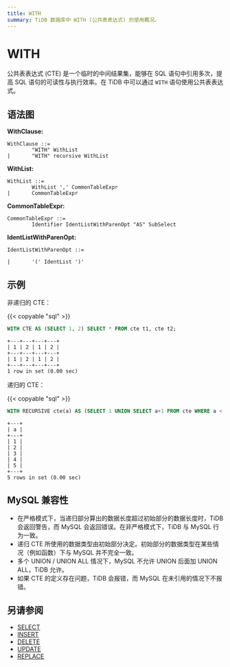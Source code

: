 ```yaml
---
title: WITH
summary: TiDB 数据库中 WITH (公共表表达式) 的使用概况。
---
```


# WITH

公共表表达式 (CTE) 是一个临时的中间结果集，能够在 SQL 语句中引用多次，提高 SQL 语句的可读性与执行效率。在 TiDB 中可以通过 `WITH` 语句使用公共表表达式。

## 语法图

**WithClause:**

```ebnf+diagram
WithClause ::=
        "WITH" WithList
|       "WITH" recursive WithList
```

**WithList:**

```ebnf+diagram
WithList ::=
        WithList ',' CommonTableExpr
|       CommonTableExpr
```

**CommonTableExpr:**

```ebnf+diagram
CommonTableExpr ::=
        Identifier IdentListWithParenOpt "AS" SubSelect
```

**IdentListWithParenOpt:**

```ebnf+diagram
IdentListWithParenOpt ::=

|       '(' IdentList ')'
```

## 示例

非递归的 CTE：

{{< copyable "sql" >}}

```sql
WITH CTE AS (SELECT 1, 2) SELECT * FROM cte t1, cte t2;
```

```
+---+---+---+---+
| 1 | 2 | 1 | 2 |
+---+---+---+---+
| 1 | 2 | 1 | 2 |
+---+---+---+---+
1 row in set (0.00 sec)
```

递归的 CTE：

{{< copyable "sql" >}}

```sql
WITH RECURSIVE cte(a) AS (SELECT 1 UNION SELECT a+1 FROM cte WHERE a < 5) SELECT * FROM cte;
```

```
+---+
| a |
+---+
| 1 |
| 2 |
| 3 |
| 4 |
| 5 |
+---+
5 rows in set (0.00 sec)
```

## MySQL 兼容性

* 在严格模式下，当递归部分算出的数据长度超过初始部分的数据长度时，TiDB 会返回警告，而 MySQL 会返回错误。在非严格模式下，TiDB 与 MySQL 行为一致。
* 递归 CTE 所使用的数据类型由初始部分决定。初始部分的数据类型在某些情况（例如函数）下与 MySQL 并不完全一致。
* 多个 UNION / UNION ALL 情况下，MySQL 不允许 UNION 后面加 UNION ALL，TiDB 允许。
* 如果 CTE 的定义存在问题，TiDB 会报错，而 MySQL 在未引用的情况下不报错。

## 另请参阅

* [SELECT](/sql-statements/sql-statement-select.md)
* [INSERT](/sql-statements/sql-statement-insert.md)
* [DELETE](/sql-statements/sql-statement-delete.md)
* [UPDATE](/sql-statements/sql-statement-update.md)
* [REPLACE](/sql-statements/sql-statement-replace.md)
